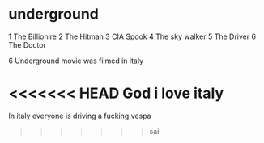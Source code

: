 # underground
1 The Billionire
2 The Hitman
3 CIA Spook
4 The sky walker
5 The Driver
6 The Doctor

6 Underground movie was filmed in italy

<<<<<<< HEAD
God i love italy
=======
In italy everyone is driving a fucking vespa
>>>>>>> sai
